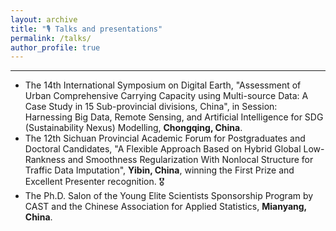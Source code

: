 ```yaml
---
layout: archive
title: "🎙 Talks and presentations"
permalink: /talks/
author_profile: true
---
```


---

* The 14th International Symposium on Digital Earth, "Assessment of Urban Comprehensive Carrying Capacity using Multi-source Data: A Case Study in 15 Sub-provincial divisions, China", in Session: Harnessing Big Data, Remote Sensing, and Artificial Intelligence for SDG (Sustainability Nexus) Modelling, <strong>Chongqing, China</strong>.
* The 12th Sichuan Provincial Academic Forum for Postgraduates and Doctoral Candidates, "A Flexible Approach Based on Hybrid Global Low-Rankness and Smoothness Regularization With Nonlocal Structure for Traffic Data Imputation", <strong>Yibin, China</strong>, winning the First Prize and Excellent Presenter recognition. 🎖
* The Ph.D. Salon of the Young Elite Scientists Sponsorship Program by CAST and the Chinese Association for Applied Statistics, <strong>Mianyang, China</strong>.
